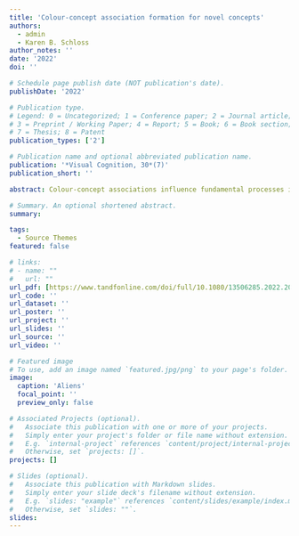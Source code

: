 ```yaml
---
title: 'Colour-concept association formation for novel concepts'
authors:
  - admin
  - Karen B. Schloss
author_notes: ''
date: '2022'
doi: ''

# Schedule page publish date (NOT publication's date).
publishDate: '2022'

# Publication type.
# Legend: 0 = Uncategorized; 1 = Conference paper; 2 = Journal article;
# 3 = Preprint / Working Paper; 4 = Report; 5 = Book; 6 = Book section;
# 7 = Thesis; 8 = Patent
publication_types: ['2']

# Publication name and optional abbreviated publication name.
publication: '*Visual Cognition, 30*(7)'
publication_short: ''

abstract: Colour-concept associations influence fundamental processes in cognition and perception, including object recognition and visual reasoning. To understand these effects, it is necessary to understand how colour-concept associations are formed. It is assumed that colour-concept associations are learned through experiences, but questions remain concerning how association formation is influenced by properties of the input and cognitive factors. We addressed these questions by first exposing participants to colour-concept co-occurrences for novel concepts (“Filk” and “Slub” alien species) using a category learning task. We then  assessed colour-concept associations using an association rating task. During alien category learning, colour was a noisy cue and shape was 100% diagnostic of category membership, so participants could ignore colour to complete the task. Nonetheless, participants learned systematic colour-concept associations for “seen” colours during alien category learning and generalized to “unseen” colours as a function of colour distance from the seen colours (Experiment 1). Association formation not only depended on colour-concept co-occurrences during alien category learning, but also on cognitive structure of colour categories (e.g., degree to which an observed red colour is typical of the colour category “red”) (Experiment 2). Thus, environmental and cognitive factors combine to influence colour-concept associations formed from experiences in the world.

# Summary. An optional shortened abstract.
summary: 

tags:
  - Source Themes
featured: false

# links:
# - name: ""
#   url: ""
url_pdf: [https://www.tandfonline.com/doi/full/10.1080/13506285.2022.2089418](https://www.tandfonline.com/doi/epdf/10.1080/13506285.2022.2089418?needAccess=true&role=button)
url_code: ''
url_dataset: ''
url_poster: ''
url_project: ''
url_slides: ''
url_source: ''
url_video: ''

# Featured image
# To use, add an image named `featured.jpg/png` to your page's folder.
image:
  caption: 'Aliens'
  focal_point: ''
  preview_only: false

# Associated Projects (optional).
#   Associate this publication with one or more of your projects.
#   Simply enter your project's folder or file name without extension.
#   E.g. `internal-project` references `content/project/internal-project/index.md`.
#   Otherwise, set `projects: []`.
projects: []

# Slides (optional).
#   Associate this publication with Markdown slides.
#   Simply enter your slide deck's filename without extension.
#   E.g. `slides: "example"` references `content/slides/example/index.md`.
#   Otherwise, set `slides: ""`.
slides:
---
```


